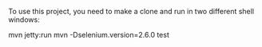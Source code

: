 To use this project, you need to make a clone and run in two different shell windows:

mvn jetty:run
mvn -Dselenium.version=2.6.0 test
